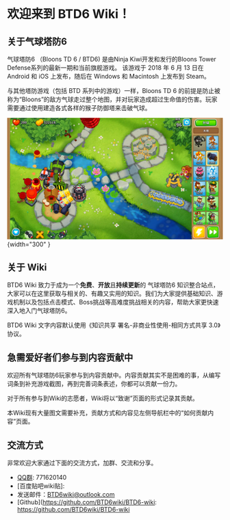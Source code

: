 # 欢迎来到 BTD6 Wiki！

## 关于气球塔防6
气球塔防6 （Bloons TD 6 / BTD6) 是由Ninja Kiwi开发和发行的Bloons Tower Defense系列的最新一期和当前旗舰游戏。
该游戏于 2018 年 6 月 13 日在 Android 和 iOS 上发布，随后在 Windows 和 Macintosh 上发布到 Steam。

与其他塔防游戏（包括 BTD 系列中的游戏）一样，Bloons TD 6 的前提是防止被称为“Bloons”的敌方气球走过整个地图，并对玩家造成超过生命值的伤害。玩家需要通过使用建造各式各样的猴子防御塔来击破气球。

![Bloons_TD6_Gameplay_Screenshot](Bloons_TD6_Gameplay_Screenshot.jpg){width="300" }

## 关于 Wiki
BTD6 Wiki 致力于成为一个**免费**、**开放**且**持续更新**的 气球塔防6 知识整合站点，大家可以在这里获取与相关的、有趣又实用的知识。我们为大家提供基础知识、游戏机制以及包括点击模式、Boss挑战等高难度挑战相关的内容，帮助大家更快速深入地入门气球塔防6。

BTD6 Wiki 文字内容默认使用《知识共享 署名-非商业性使用-相同方式共享 3.0》协议。

## 急需爱好者们参与到内容贡献中
欢迎所有气球塔防6玩家参与到内容贡献中。内容贡献其实不是困难的事，从编写词条到补充游戏截图，再到完善词条表述，你都可以贡献一份力。

对于所有参与到Wiki的志愿者，Wiki将以“致谢”页面的形式记录其贡献。

本Wiki现有大量图文需要补充，贡献方式和内容见左侧导航栏中的“如何贡献内容”页面。

## 交流方式
非常欢迎大家通过下面的交流方式，加群、交流和分享。
- [QQ群](https://jq.qq.com/?_wv=1027&k=XOUJ90w1): 771620140
- [百度贴吧wiki贴]:
- 发送邮件：BTD6wiki@outlook.com
- [Github](https://github.com/BTD6wiki/BTD6-wiki: https://github.com/BTD6wiki/BTD6-wiki

# 
<br/>
<br/>
<br/>
<br/>